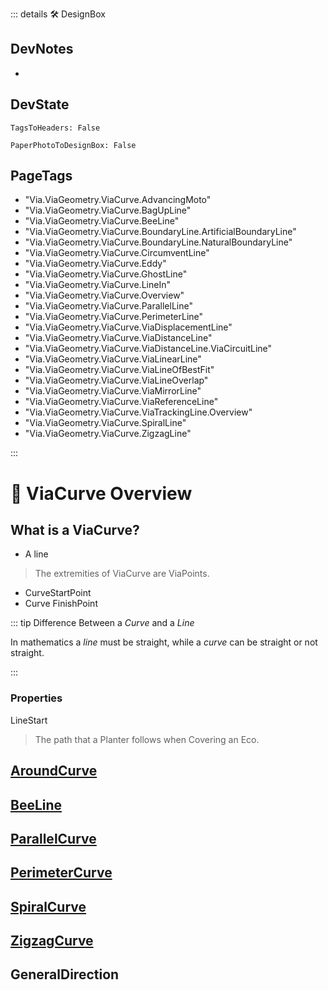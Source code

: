 ::: details 🛠 <dev>DesignBox</dev> 

## DevNotes
- 



## DevState

`TagsToHeaders: False`

`PaperPhotoToDesignBox: False`

<h2>PageTags</h2>

- "Via.ViaGeometry.ViaCurve.AdvancingMoto"
- "Via.ViaGeometry.ViaCurve.BagUpLine"
- "Via.ViaGeometry.ViaCurve.BeeLine"
- "Via.ViaGeometry.ViaCurve.BoundaryLine.ArtificialBoundaryLine"
- "Via.ViaGeometry.ViaCurve.BoundaryLine.NaturalBoundaryLine"
- "Via.ViaGeometry.ViaCurve.CircumventLine"
- "Via.ViaGeometry.ViaCurve.Eddy"
- "Via.ViaGeometry.ViaCurve.GhostLine"
- "Via.ViaGeometry.ViaCurve.LineIn"
- "Via.ViaGeometry.ViaCurve.Overview"
- "Via.ViaGeometry.ViaCurve.ParallelLine"
- "Via.ViaGeometry.ViaCurve.PerimeterLine"
- "Via.ViaGeometry.ViaCurve.ViaDisplacementLine"
- "Via.ViaGeometry.ViaCurve.ViaDistanceLine"
- "Via.ViaGeometry.ViaCurve.ViaDistanceLine.ViaCircuitLine"
- "Via.ViaGeometry.ViaCurve.ViaLinearLine"
- "Via.ViaGeometry.ViaCurve.ViaLineOfBestFit"
- "Via.ViaGeometry.ViaCurve.ViaLineOverlap"
- "Via.ViaGeometry.ViaCurve.ViaMirrorLine"
- "Via.ViaGeometry.ViaCurve.ViaReferenceLine"
- "Via.ViaGeometry.ViaCurve.ViaTrackingLine.Overview"
- "Via.ViaGeometry.ViaCurve.SpiralLine"
- "Via.ViaGeometry.ViaCurve.ZigzagLine"

:::

# 🔻 <via>ViaCurve Overview</via>

## What is a ViaCurve?

- A line

> The extremities of ViaCurve are ViaPoints. 

- CurveStartPoint
- Curve FinishPoint

::: tip Difference Between a *Curve* and a *Line*

In mathematics a *line* must be straight, while a *curve* can be straight or not straight.

:::

### Properties

LineStart

> The path that a Planter follows when Covering an Eco.

## [AroundCurve](/reference/Via/ViaCurve/AroundLine)

## [BeeLine](/reference/Via/ViaCurve/BeeLine)

## [ParallelCurve](/reference/Via/ViaCurve/ParallelLine)

## [PerimeterCurve](/reference/Via/ViaCurve/PerimeterLine)

## [SpiralCurve](/reference/Via/ViaCurve/SpiralLine)

## [ZigzagCurve](/reference/Via/ViaCurve/ZigzagLine)


## GeneralDirection